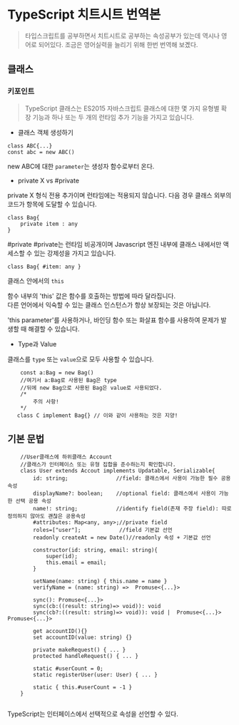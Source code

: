# TypeScript 치트시트 번역본
> 타입스크립트를 공부하면서 치트시트로 공부하는 속성공부가 있는데
역시나 영어로 되어있다. 조금은 영어실력을 늘리기 위해 한번 번역해 보곘다.

## 클래스

### 키포인트
>TypeScript 클래스는 ES2015 자바스크립트 클래스에 대한 몇 가지 유형별 확장 기능과 하나 또는 두 개의 런타임 추가 기능을 가지고 있습니다.

* 클래스 객체 생성하기
```tsx
class ABC{...}
const abc = new ABC()
```
new ABC에 대한 `parameter`는 생성자 함수로부터 온다.

* private X vs #private

private X
형식 전용 추가이며 런타임에는 적용되지 않습니다. 
다음 경우 클래스 외부의 코드가 항목에 도달할 수 있습니다.
```tsx
class Bag{
    private item : any
}
```  
#private
#private는 런타임 비공개이며 Javascript 엔진 내부에 클래스 내에서만 액세스할 수 있는 강제성을 가지고 있습니다.
```tsx
class Bag{ #item: any }
```
클래스 안에서의 `this`

함수 내부의 'this' 값은 함수를 호출하는 방법에 따라 달라집니다.  
다른 언어에서 익숙할 수 있는 클래스 인스턴스가 항상 보장되는 것은 아닙니다.

'this parameter'를 사용하거나, 바인딩 함수 또는 화살표 함수를 사용하여 문제가 발생할 때 해결할 수 있습니다.

* Type과 Value
  
클래스를 `type` 또는 `value`으로 모두 사용할 수 있습니다.
```tsx
    const a:Bag = new Bag()
    //여기서 a:Bag로 사용된 Bag은 type
    //뒤에 new Bag으로 사용된 Bag은 value로 사용되었다. 
    /*
        주의 사항!
    */
   class C implement Bag{} // 이와 같이 사용하는 것은 지양!
```

## 기본 문법

```tsx
    //User클래스에 하위클래스 Account       
    //클래스가 인터페이스 또는 유형 집합을 준수하는지 확인합니다.
    class User extends Accout implements Updatable, Serializable{
        id: string;               //field: 클래스에서 사용이 가능한 필수 공용 속성 
        displayName?: boolean;    //optional field: 클래스에서 사용이 가능한 선택 공용 속성  
        name!: string;            //identify field(존재 주장 field): 따로 정의하지 않아도 괜찮은 공용속성
        #attributes: Map<any, any>;//private field
        roles=["user"];            //field 기본값 선언
        readonly createAt = new Date()//readonly 속성 + 기본값 선언
        
        constructor(id: string, email: string){
            super(id);
            this.email = email;
        }

        setName(name: string) { this.name = name }
        verifyName = (name: string) =>  Promuse<{...}>

        sync(): Promuse<{...}>
        sync(cb:((result: string)=> void)): void
        sync(cb?:((result: string)=> void)): void |  Promuse<{...}>  Promuse<{...}>

        get accountID(){}
        set accountID(value: string) {}

        private makeRequest() { ... }
        protected handleRequest() { ... }

        static #userCount = 0;
        static registerUser(user: User) { ... }

        static { this.#userCount = -1 }
    }
    
```
TypeScript는 인터페이스에서 선택적으로 속성을 선언할 수 있다.

```tsx


```